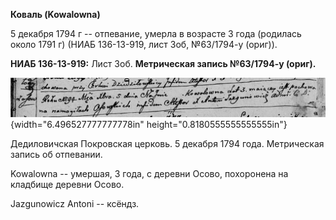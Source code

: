 **Коваль (Kowalowna)**

5 декабря 1794 г -- отпевание, умерла в возрасте 3 года (родилась около
1791 г) (НИАБ 136-13-919, лист 3об, №63/1794-у (ориг)).

**НИАБ 136-13-919:** Лист 3об. **Метрическая запись №63/1794-у (ориг).**

![](./media/0fe74c2b92e7462db4483f8cb20ca637858f9b19.png){width="6.496527777777778in"
height="0.8180555555555555in"}

Дедиловичская Покровская церковь. 5 декабря 1794 года. Метрическая
запись об отпевании.

Kowalowna -- умершая, 3 года, с деревни Осово, похоронена на кладбище
деревни Осово.

Jazgunowicz Antoni -- ксёндз.
